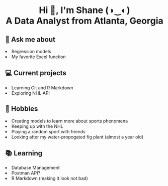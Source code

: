 <h1 align="center">
  Hi 👋, I'm Shane (◑‿◐) <br> 
  A Data Analyst from Atlanta, Georgia
</h1>



## 💬 Ask me about
<li> Regression models </li>
<li> My favorite Excel function </li>

## 💻 Current projects
<li> Learning Git and R Markdown </li>
<li> Exploring NHL API </li>

## 📅 Hobbies
<li> Creating models to learn more about sports phenomena </li>
<li> Keeping up with the NHL </li>
<li> Playing a random sport with friends </li>
<li> Looking after my water-propogated fig plant (almost a year old) </li>

## 📚 Learning
<li> Database Management </li>
<li> Postman API? </li>
<li> R Markdown (making it look not bad) </li>
  

<!---
skarafanda/skarafanda is a ✨ special ✨ repository because its `README.md` (this file) appears on your GitHub profile.
You can click the Preview link to take a look at your changes.
--->
